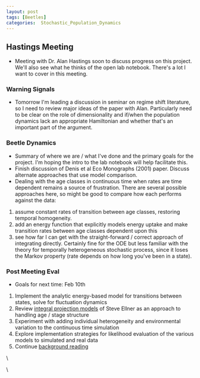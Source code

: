```yaml
---
layout: post
tags: [Beetles]
categories:  Stochastic_Population_Dynamics
---
```






 





Hastings Meeting
----------------

-   Meeting with Dr. Alan Hastings soon to discuss progress on this
    project. We'll also see what he thinks of the open lab notebook.
    There's a lot I want to cover in this meeting.

### Warning Signals

-   Tomorrow I'm leading a discussion in seminar on regime shift
    literature, so I need to review major ideas of the paper with Alan.
    Particularly need to be clear on the role of dimensionality and
    if/when the population dynamics lack an appropriate Hamiltonian and
    whether that's an important part of the argument.

### Beetle Dynamics

-   Summary of where we are / what I've done and the primary goals for
    the project. I'm hoping the intro to the lab notebook will help
    facilitate this.
-   Finish discussion of Denis et al Eco Monographs (2001) paper.
    Discuss alternate approaches that use model comparison.
-   Dealing with the age classes in continuous time when rates are time
    dependent remains a source of frustration. There are several
    possible approaches here, so might be good to compare how each
    performs against the data:

1.  assume constant rates of transition between age classes, restoring
    temporal homogeneity.
2.  add an energy function that explicitly models energy uptake and make
    transition rates between age classes dependent upon this
3.  see how far I can get with the straight-forward / correct approach
    of integrating directly. Certainly fine for the ODE but less
    familiar with the theory for temporally heterogeneous stochastic
    process, since it loses the Markov property (rate depends on how
    long you've been in a state).

### Post Meeting Eval

-   Goals for next time: Feb 10th

1.  Implement the analytic energy-based model for transitions between
    states, solve for fluctuation dynamics
2.  Review [integral projection
    models](http://www.eeb.cornell.edu/Ellner/pubs/EasterlingIntegral00.pdf "http://www.eeb.cornell.edu/Ellner/pubs/EasterlingIntegral00.pdf")
    of Steve Ellner as an approach to handling age / stage structure
3.  Experiment with adding individual heterogeneity and environmental
    variation to the continuous time simulation
4.  Explore implementation strategies for likelihood evaluation of the
    various models to simulated and real data
5.  Continue [background
    reading](http://www.mendeley.com/collections/972151/StochasticPopulationDynamics/ "http://www.mendeley.com/collections/972151/StochasticPopulationDynamics/")

\

\


